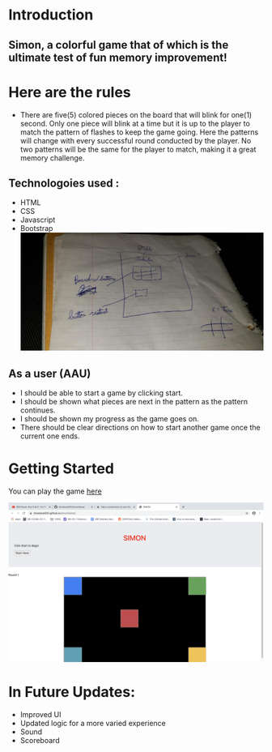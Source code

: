 # Introduction

## Simon, a colorful game that of which is the ultimate test of fun memory improvement!

# Here are the rules

* There are five(5) colored pieces on the board that will blink for one(1) second.  Only one piece will blink at a time but it is up to the player to match the pattern of flashes to keep the game going. Here the patterns will change with every successful round conducted by the player.  No two patterns will be the same for the player to match, making it a great memory challenge.

## Technologoies used :
* HTML
* CSS 
* Javascript
* Bootstrap
![Sketch of game](./simonSketch.jpeg)



## As a user (AAU)
* I should be able to start a game by clicking start.
* I should be shown what pieces are next in the pattern as the pattern continues.
* I should be shown my progress as the game goes on. 
* There should be clear directions on how to start another game once the current one ends.


# Getting Started
You can play the game [here](https://showboat051.github.io/simonGame/)

![Sketch of game](./gameShot.png)


# In Future Updates:
* Improved UI
* Updated logic for a more varied experience
* Sound
* Scoreboard